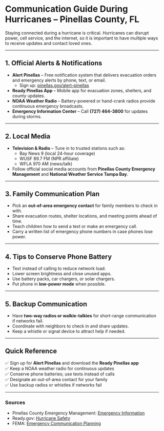 # Communication Guide During Hurricanes – Pinellas County, FL

Staying connected during a hurricane is critical. Hurricanes can disrupt power, cell service, and the internet, so it is important to have multiple ways to receive updates and contact loved ones.

---

## 1. Official Alerts & Notifications
- **Alert Pinellas** – Free notification system that delivers evacuation orders and emergency alerts by phone, text, or email.  
  - Sign up: [pinellas.gov/alert-pinellas](https://pinellas.gov/alert-pinellas/)  
- **Ready Pinellas App** – Mobile app for evacuation zones, shelters, and county updates.  
- **NOAA Weather Radio** – Battery-powered or hand-crank radios provide continuous emergency broadcasts.  
- **Emergency Information Center** – Call **(727) 464-3800** for updates during storms.  

---

## 2. Local Media
- **Television & Radio** – Tune in to trusted stations such as:  
  - Bay News 9 (local 24-hour coverage)  
  - WUSF 89.7 FM (NPR affiliate)  
  - WFLA 970 AM (news/talk)  
- Follow official social media accounts from **Pinellas County Emergency Management** and **National Weather Service Tampa Bay**.  

---

## 3. Family Communication Plan
- Pick an **out-of-area emergency contact** for family members to check in with.  
- Share evacuation routes, shelter locations, and meeting points ahead of time.  
- Teach children how to send a text or make an emergency call.  
- Carry a written list of emergency phone numbers in case phones lose power.  

---

## 4. Tips to Conserve Phone Battery
- Text instead of calling to reduce network load.  
- Lower screen brightness and close unused apps.  
- Use battery packs, car chargers, or solar chargers.  
- Put phone in **low-power mode** when possible.  

---

## 5. Backup Communication
- Have **two-way radios or walkie-talkies** for short-range communication if networks fail.  
- Coordinate with neighbors to check in and share updates.  
- Keep a whistle or signal device to attract help if needed.  

---

## Quick Reference
✅ Sign up for **Alert Pinellas** and download the **Ready Pinellas app**  
✅ Keep a NOAA weather radio for continuous updates  
✅ Conserve phone batteries; use texts instead of calls  
✅ Designate an out-of-area contact for your family  
✅ Use backup radios or whistles if networks fail  

---

### Sources
- Pinellas County Emergency Management: [Emergency Information](https://pinellas.gov/emergency-information/)  
- Ready.gov: [Hurricane Safety](https://www.ready.gov/hurricanes)  
- FEMA: [Emergency Communication Planning](https://www.ready.gov/make-a-plan)  
